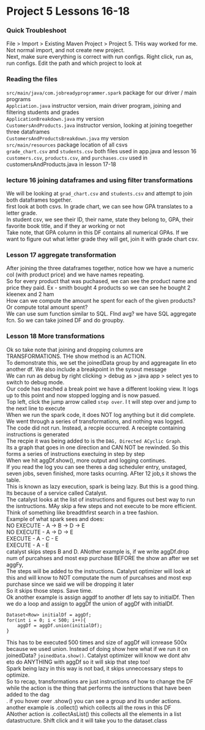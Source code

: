 # Project 5 Lessons 16-18

### Quick Troubleshoot
File > Import > Existing Maven Project > Project 5. THis way worked for me. Not normal import, and not create new project.<br>
Next, make sure everything is correct with run configs. Right click, run as, run configs. Edit the path and which project to look at<br>

### Reading the files
`src/main/java/com.jobreadyprogrammer.spark` package for our driver / main programs<br>
`Applciation.java` instructor version, main driver program, joining and filtering students and grades<br>
`ApplicationBreakdown.java` my version<br>
`CustomersAndProducts.java` instructor version, looking at joining toegether three dataframes<br>
`CustomersAndProductsBreakdown.java` my version<br>
`src/main/resources` package location of all csvs<br>
`grade_chart.csv` and `students.csv` both files used in app.java and lesson 16
`customers.csv`, `products.csv`, and `purchases.csv` used in customersAndProducts.java in lesson 17-18


### lecture 16 joining dataframes and using filter transformations
We will be looking at `grad_chart.csv` and `students.csv` and attempt to join both dataframes together.<br>
first look at both csvs. In grade chart, we can see how GPA translates to a letter grade.<br>
In student csv, we see their ID, their name, state they belong to, GPA, their favorite book title, and if they ar working or not<br>
Take note, that GPA column in this DF contains all numerical GPAs. If we want to figure out what letter grade they will get, join it with grade chart csv.<br>

### Lesson 17 aggregate transformation
After joining the three dataframes together, notice how we have a numeric col (with product price) and we have names repeating.<br>
So for every product that was puchased, we can see the product name and price they paid. Ex - smith bought 4 products so we can see he bought 2 kleenex and 2 ham<br>
How can we compute the amount he spent for each of the given products? Or compute total amount spent? <br>
We can use sum function similar to SQL. FInd avg? we have SQL aggregate fcn. So we can take joined DF and do groupby.<br>

### Lesson 18 More transformations
Ok so take note that joining and dropping columns are TRANSFORMATIONS. THe show method is an ACTION.<br>
To demonstrate this, we set the joinedData group by and aggreagate lin eto another df. We also include a breakpoint in the sysout message<br>
We can run as debug by right clicking > debug as > java app > select yes to switch to debug mode.<br>
Our code has reached a break point we have a different looking view. It logs up to this point and now stopped logging and is now pasued.<br>
Top left, click the jump arrow called `step over`. I t will step over and jump to the next line to execute<br>
When we run the spark code, it does NOT log anything but it did complete. We went through a series of transformations, and nothing was logged.<br>
The code did not run. Instead, a recpie occurred. A receipte containing instructions is generated<br>
The recpie it was being added to is the `DAG, Directed ACyclic Graph`.<br>
Its a graph that goes in one direction and CAN NOT be rewinded. So this forms a series of instructions exectuing in step by step<br>
When we hit aggDf.show(), more output and logging continues.<br>
If you read the log you can see theres a dag scheduler entry, unstaged, seven jobs, seven finished, more tasks ocurring. AFter 12 job,s it shows the table.<br>
This is known as lazy execution, spark is being lazy. But this is a good thing. Its because of a service called Catalyst.<br>
The catalyst looks at the list of instructions and figures out best way to run the isntructions. MAy skip a few steps and not execute to be more efficient.<br>
Think of something like breadthfirst search in a tree fashion. <br>
Example of what spark sees and does:<br>
NO EXECUTE - A -> B -> D -> E<br>
NO EXECUTE - A -> D -> E<br>
EXECUTE - A - C - E<br>
EXECUTE - A - E<br>
catalyst skips steps B and D. ANother example is, if we write aggDf.drop num of purcahses and most exp purchase BEFORE the show an after we set aggFy,<br>
The steps will be added to the instructions. Catalyst optimizer will look at this and will know to NOT computate the num of purcahses and most exp purchase since we said we will be dropping it later<br>
So it skips those steps. Save time. <br>
Ok another example is assign aggdf to another df lets say to initialDf. Then we do a loop and assign to aggDf the union of aggDf with initialDf.<br>
```
Dataset<Row> initialDf = aggDf;
for(int i = 0; i < 500; i++){
	aggDf = aggDf.union(initialDf);
}
```
This has to be executed 500 times and size of aggDf will icnrease 500x because we used union. Instead of doing show here what if we run it on joinedData?
`joinedData.show()`. Catalyst optimizer will know we dont ahv eto do ANYTHING with aggDf so it will skip that step too!<br>
Spark being lazy in this way is not bad, it skips unneccessary steps to optimize.<br>
So to recap, transformations are just instructions of how to change the DF while the action is the thing that performs the isntructions that have been added to the dag<br>.
if you hover over .show() you can see a group and its under actions. another example is .collect() which collects all the rows in this DF<br>
ANother action is .collectAsList() this collects all the elements in a list datastructure. Shift click and it will take you to the dataset.class<br>